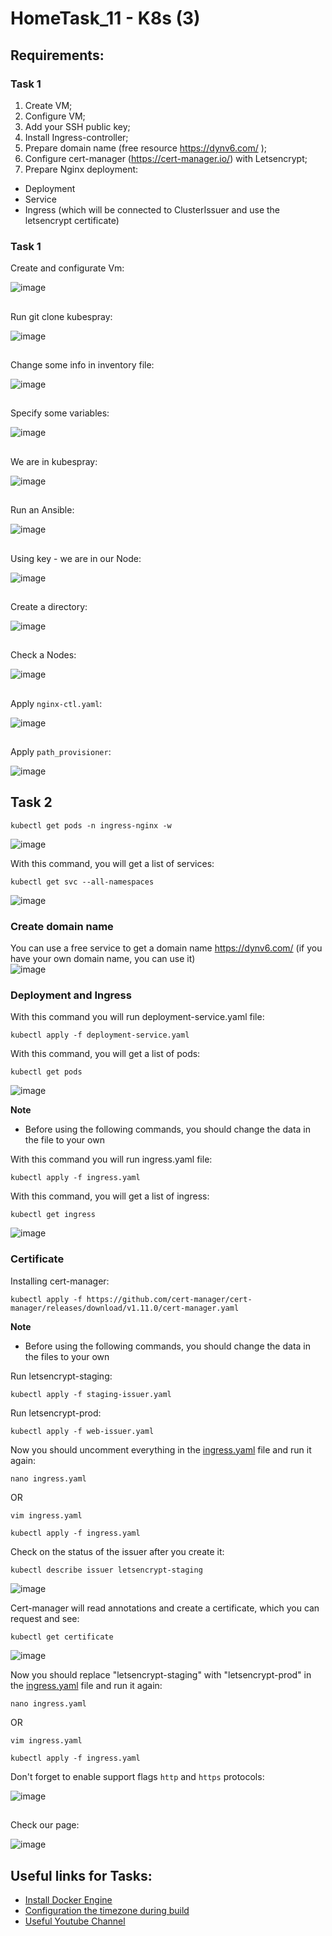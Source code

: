 # HomeTask_11 - K8s (3)


## Requirements:
### Task 1
1. Create VM;
2. Configure VM;
3. Add your SSH public key;
4. Install Ingress-controller;
5. Prepare domain name (free resource https://dynv6.com/ );
6. Configure cert-manager (https://cert-manager.io/) with Letsencrypt;
7. Prepare Nginx deployment:
- Deployment
- Service
- Ingress (which will be connected to ClusterIssuer and use the letsencrypt certificate)

### Task 1

Create and configurate Vm:

![image][1]

##

Run git clone kubespray:

![image][2]

##

Change some info in inventory file:

![image][3]

##

Specify some variables:

![image][4]

##

We are in kubespray:

![image][5]

##

Run an Ansible:

![image][6]

##

Using key - we are in our Node:

![image][7]

##

Create a directory:

![image][8]

##

Check a Nodes:

![image][9]

##

Apply `nginx-ctl.yaml`:

![image][10]

##

Apply `path_provisioner`:

![image][11]

## Task 2
```
kubectl get pods -n ingress-nginx -w
```
![image][12]

With this command, you will get a list of services:
```
kubectl get svc --all-namespaces
```
![image][13]

### <a name="create-domain-name">Create domain name</a>
You can use a free service to get a domain name https://dynv6.com/ (if you have your own domain name, you can use it)<br>
![image][15]

### <a name="deployment-and-ingress">Deployment and Ingress</a>
With this command you will run deployment-service.yaml file:
```
kubectl apply -f deployment-service.yaml
```
With this command, you will get a list of pods:
```
kubectl get pods
```
![image][15.5]

<b>Note</b>
- Before using the following commands, you should change the data in the file to your own

With this command you will run ingress.yaml file:
```
kubectl apply -f ingress.yaml
```
With this command, you will get a list of ingress:
```
kubectl get ingress
```
![image][15.6]

### <a name="certificate">Certificate</a>
Installing cert-manager:
```
kubectl apply -f https://github.com/cert-manager/cert-manager/releases/download/v1.11.0/cert-manager.yaml
```
<b>Note</b>
- Before using the following commands, you should change the data in the files to your own

Run letsencrypt-staging:
```
kubectl apply -f staging-issuer.yaml
```
Run letsencrypt-prod:
```
kubectl apply -f web-issuer.yaml
```
Now you should uncomment everything in the [ingress.yaml](https://github.com/body21033/DevOps_BC/blob/b37275cf37b6f316e3da6474f6f132b44806bbe8/Lab_13/files/ingress.yaml) file and run it again:
```
nano ingress.yaml
```
OR
```
vim ingress.yaml
```
```
kubectl apply -f ingress.yaml
```
Check on the status of the issuer after you create it:
```
kubectl describe issuer letsencrypt-staging
```
![image][15.7]

Cert-manager will read annotations and create a certificate, which you can request and see:
```
kubectl get certificate
```
![image][15.8]

Now you should replace "letsencrypt-staging" with "letsencrypt-prod" in the [ingress.yaml](https://github.com/body21033/DevOps_BC/blob/b37275cf37b6f316e3da6474f6f132b44806bbe8/Lab_13/files/ingress.yaml) file and run it again:
```
nano ingress.yaml
```
OR
```
vim ingress.yaml
```
```
kubectl apply -f ingress.yaml
```



Don't forget to enable support flags `http` and `https` protocols:

![image][19]

##

Check our page:

![image][20]


## Useful links for Tasks:
- [Install Docker Engine][2]
- [Configuration the timezone during build][3]
- [Useful Youtube Channel][4]





[1]: https://github.com/body21033/DevOps_BC/blob/main/Lab_13/img/1.jpg?raw=true
[2]: https://github.com/body21033/DevOps_BC/blob/main/Lab_13/img/2.jpg?raw=true
[3]: https://github.com/body21033/DevOps_BC/blob/main/Lab_13/img/3.jpg?raw=true
[4]: https://github.com/body21033/DevOps_BC/blob/main/Lab_13/img/4.jpg?raw=true
[5]: https://github.com/body21033/DevOps_BC/blob/main/Lab_13/img/5.jpg?raw=true
[6]: https://github.com/body21033/DevOps_BC/blob/main/Lab_13/img/6.jpg?raw=true
[7]: https://github.com/body21033/DevOps_BC/blob/main/Lab_13/img/7.jpg?raw=true
[8]: https://github.com/body21033/DevOps_BC/blob/main/Lab_13/img/8.jpg?raw=true
[9]: https://github.com/body21033/DevOps_BC/blob/main/Lab_13/img/9.jpg?raw=true
[10]: https://github.com/body21033/DevOps_BC/blob/main/Lab_13/img/10.jpg?raw=true
[11]: https://github.com/body21033/DevOps_BC/blob/main/Lab_13/img/11.jpg?raw=true
[12]: https://github.com/body21033/DevOps_BC/blob/main/Lab_13/img/12.jpg?raw=true
[13]: https://github.com/body21033/DevOps_BC/blob/main/Lab_13/img/13.jpg?raw=true
[14]: https://github.com/body21033/DevOps_BC/blob/main/Lab_13/img/14.jpg?raw=true
[15]: https://github.com/body21033/DevOps_BC/blob/main/Lab_13/img/15.jpg?raw=true
[16]: https://github.com/body21033/DevOps_BC/blob/main/Lab_13/img/16.jpg?raw=true
[17]: https://github.com/body21033/DevOps_BC/blob/main/Lab_13/img/17.jpg?raw=true
[18]: https://github.com/body21033/DevOps_BC/blob/main/Lab_13/img/18.jpg?raw=true
[19]: https://github.com/body21033/DevOps_BC/blob/main/Lab_13/img/19.jpg?raw=true
[20]: https://github.com/body21033/DevOps_BC/blob/main/Lab_13/img/20.jpg?raw=true
[15.5]: https://github.com/body21033/DevOps_BC/blob/main/Lab_13/img/15.5.jpg?raw=true
[15.6]: https://github.com/body21033/DevOps_BC/blob/main/Lab_13/img/15.6.jpg?raw=true
[15.7]: https://github.com/body21033/DevOps_BC/blob/main/Lab_13/img/15.7.jpg?raw=true
[15.8]: https://github.com/body21033/DevOps_BC/blob/main/Lab_13/img/15.8.jpg?raw=true
